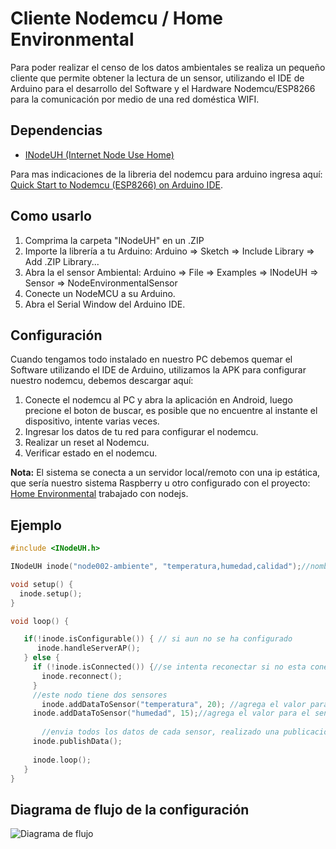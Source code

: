 # Cliente Nodemcu / Home Environmental

Para poder realizar el censo de los datos ambientales se realiza un pequeño cliente que permite obtener la lectura de un sensor, utilizando el IDE de Arduino para el desarrollo del Software y el Hardware Nodemcu/ESP8266 para la comunicación por medio de una red doméstica WIFI. 

## Dependencias
 - [INodeUH (Internet Node Use Home)](tree/master/INodeUH)
 
Para mas indicaciones de la libreria del nodemcu para arduino ingresa aquí: [Quick Start to Nodemcu (ESP8266) on Arduino IDE](http://www.instructables.com/id/Quick-Start-to-Nodemcu-ESP8266-on-Arduino-IDE/).


## Como usarlo

1. Comprima la carpeta "INodeUH" en un .ZIP
2. Importe la librería a tu Arduino: Arduino => Sketch => Include Library => Add .ZIP Library...
3. Abra la el sensor Ambiental: Arduino => File => Examples => INodeUH => Sensor => NodeEnvironmentalSensor
4. Conecte un NodeMCU a su Arduino.
5. Abra el Serial Window del Arduino IDE.

## Configuración
Cuando tengamos todo instalado en nuestro PC debemos quemar el Software utilizando el IDE de Arduino, 
utilizamos la APK para configurar nuestro nodemcu, debemos descargar aquí:

1. Conecte el nodemcu al PC y abra la aplicación en Android, luego precione el boton de buscar, es posible que no encuentre al instante el dispositivo, intente varias veces. 
2. Ingresar los datos de tu red para configurar el nodemcu.
3. Realizar un reset al Nodemcu.
4. Verificar estado en el nodemcu.

**Nota:** El sistema se conecta a un servidor local/remoto con una ip estática, que sería nuestro sistema Raspberry u otro configurado con el proyecto: [Home Environmental](https://github.com/raalzate/home-environmental) trabajado con nodejs.



## Ejemplo

```c++
#include <INodeUH.h>

INodeUH inode("node002-ambiente", "temperatura,humedad,calidad");//nombre del nodo y tags para los sensores

void setup() {
  inode.setup();
}

void loop() {

   if(!inode.isConfigurable()) { // si aun no se ha configurado
      inode.handleServerAP(); 
   } else {
     if (!inode.isConnected()) {//se intenta reconectar si no esta conectado
       inode.reconnect();
     }
     //este nodo tiene dos sensores
	   inode.addDataToSensor("temperatura", 20); //agrega el valor para el sensor de temperatura
     inode.addDataToSensor("humedad", 15);//agrega el valor para el sensor de humedad
	 
	   //envia todos los datos de cada sensor, realizado una publicacion 
     inode.publishData();
     
     inode.loop();
   }
}
```

## Diagrama de flujo de la configuración
![Diagrama de flujo](https://raw.githubusercontent.com/raalzate/home-environmental-nodemcu/master/asserts/img_config.png)


